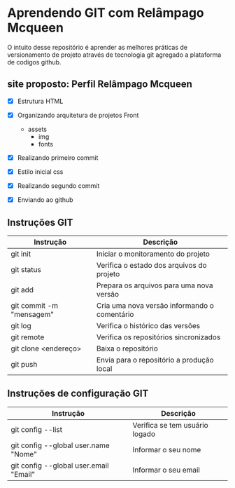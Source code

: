 # Aprendendo GIT com Relâmpago Mcqueen
O intuito desse repositório é aprender as melhores práticas de versionamento de projeto através de tecnologia git agregado a plataforma de codigos github.

## site proposto: Perfil Relâmpago Mcqueen

- [x] Estrutura HTML
- [x] Organizando arquitetura de projetos Front
    - assets
        - img
        - fonts
- [x] Realizando primeiro commit
- [x] Estilo inicial css
- [x] Realizando segundo commit
- [x] Enviando ao github


## Instruções GIT

| Instrução | Descrição |
|-|-|
 git init| Iniciar o monitoramento do projeto |
 git status| Verifica o estado dos arquivos do projeto |
 git add| Prepara os arquivos para uma nova versão |
 git commit -m "mensagem"| Cria uma nova versão informando o comentário |
  git log| Verifica o histórico das versões|
 git remote| Verifica os repositórios sincronizados|
 git clone <endereço>| Baixa o repositório|
 git push | Envia para o repositório a produção local|
  
## Instruções de configuração GIT
| Instrução | Descrição |
|-|-|
git config --list| Verifica se tem usuário logado|
 git config --global user.name "Nome"| Informar o seu nome|
 git config --global user.email "Email"| Informar o seu email|